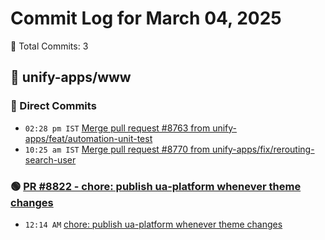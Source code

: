 # Commit Log for March 04, 2025

📝 Total Commits: 3

## 📁 unify-apps/www

### 🔨 Direct Commits

- `02:28 pm IST` [Merge pull request #8763 from unify-apps/feat/automation-unit-test](https://github.com/unify-apps/www/commit/6e2759745256d1ef8c90f128918d49264f6cebaa)
- `10:25 am IST` [Merge pull request #8770 from unify-apps/fix/rerouting-search-user](https://github.com/unify-apps/www/commit/993ac03949ae45b1efbd49878b16ca8cfa38f65f)

### 🟢 [PR #8822 - chore: publish ua-platform whenever theme changes](https://github.com/unify-apps/www/pull/8822)

- `12:14 AM` [chore: publish ua-platform whenever theme changes](https://github.com/unify-apps/www/commit/74c253de1c6d123498815af976ce531c4864429f)


